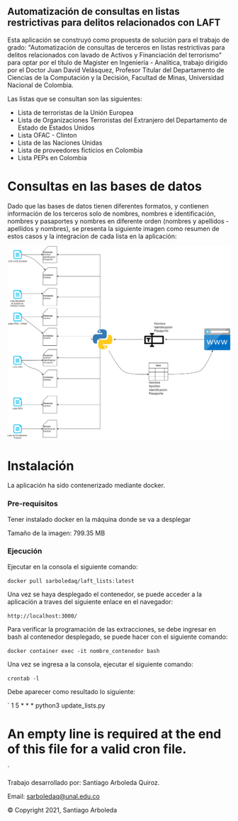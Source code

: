 ## Automatización de consultas en listas restrictivas para delitos relacionados con LAFT

Esta aplicación se construyó como propuesta de solución para el trabajo de grado: "Automatización de consultas de terceros en listas restrictivas para delitos relacionados con lavado de Activos y Financiación del terrorismo" para optar por el título de Magister en Ingeniería - Analítica, trabajo dirigido por el Doctor Juan David Velásquez, Profesor Titular del Departamento de Ciencias de la Computación y la Decisión, Facultad de Minas, Universidad Nacional de Colombia.

Las listas que se consultan son las siguientes:

- Lista de terroristas de la Unión Europea
- Lista de Organizaciones Terroristas del Extranjero del Departamento de Estado de Estados Unidos
- Lista OFAC - Clinton
- Lista de las Naciones Unidas
- Lista de proveedores ficticios en Colombia
- Lista PEPs en Colombia

# Consultas en las bases de datos

Dado que las bases de datos tienen diferentes formatos, y contienen información de los terceros solo de nombres, nombres e identificación, nombres y pasaportes y nombres en diferente orden (nombres y apellidos - apellidos y nombres), se presenta la siguiente imagen como resumen de estos casos y la integracion de cada lista en la aplicación:

![Screenshot](Fuentes%20de%20datos.png)

# Instalación

La aplicación ha sido contenerizado mediante docker.

### Pre-requisitos

Tener instalado docker en la máquina donde se va a desplegar

Tamaño de la imagen: 799.35 MB

### Ejecución

Ejecutar en la consola el siguiente comando:

`
docker pull sarboledaq/laft_lists:latest
`

Una vez se haya desplegado el contenedor, se puede acceder a la aplicación a traves del siguiente enlace en el navegador:

`
http://localhost:3000/
`

Para verificar la programación de las extracciones, se debe ingresar en bash al contenedor desplegado, se puede hacer con el siguiente comando:

`
docker container exec -it nombre_contenedor bash
`

Una vez se ingresa a la consola, ejecutar el siguiente comando:

`
crontab -l
`

Debe aparecer como resultado lo siguiente:

`
1 5 * * * python3 update_lists.py
# An empty line is required at the end of this file for a valid cron file.
`





Trabajo desarrollado por: Santiago Arboleda Quiroz.

Email: sarboledaq@unal.edu.co

© Copyright 2021, Santiago Arboleda
